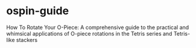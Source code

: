 # ospin-guide
How To Rotate Your O-Piece: A comprehensive guide to the practical and whimsical applications of O-piece rotations in the Tetris series and Tetris-like stackers 
